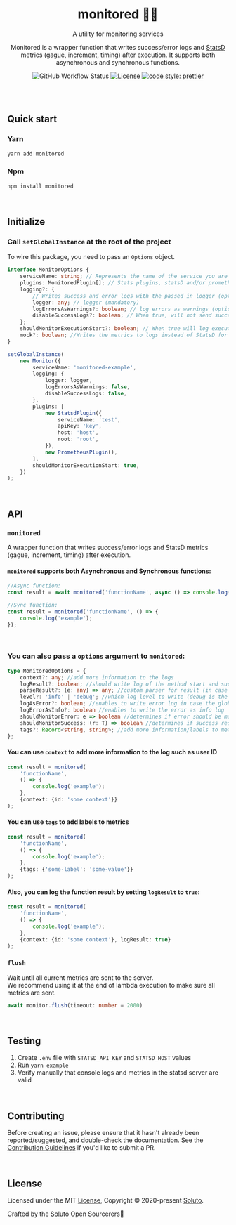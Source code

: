 <div align="center">

# monitored 🕵️‍♀️

A utility for monitoring services

Monitored is a wrapper function that writes success/error logs and [StatsD](https://github.com/statsd/statsd) metrics (gague, increment, timing) after execution. It supports both asynchronous and synchronous functions.

![GitHub Workflow Status](https://img.shields.io/github/workflow/status/Soluto/monitored/publish)
[![License](https://img.shields.io/badge/license-MIT-blue.svg)](https://github.com/soluto/tweek/blob/master/LICENSE.md)
[![code style: prettier](https://img.shields.io/badge/code_style-prettier-ff69b4.svg?style=flat-square)](https://github.com/prettier/prettier)

</div>

<br>
<br>

## Quick start

### Yarn

```bash
yarn add monitored
```

### Npm

```bash
npm install monitored
```

<br>

## Initialize

### Call `setGlobalInstance` at the root of the project

To wire this package, you need to pass an `Options` object.

```ts
interface MonitorOptions {
    serviceName: string; // Represents the name of the service you are monitoring (mandatory)
    plugins: MonitoredPlugin[]; // Stats plugins, statsD and/or prometheus (mandatory)
    logging?: {
        // Writes success and error logs with the passed in logger (optional)
        logger: any; // logger (mandatory)
        logErrorsAsWarnings?: boolean; // log errors as warnings (optional)
        disableSuccessLogs?: boolean; // When true, will not send success log. defaults to false (optional)
    };
    shouldMonitorExecutionStart?: boolean; // When true will log execution start and will increment a metrics. defaults to true (optional)
    mock?: boolean; //Writes the metrics to logs instead of StatsD for debugging. defaults to false (optional)
}

setGlobalInstance(
    new Monitor({
        serviceName: 'monitored-example',
        logging: {
            logger: logger,
            logErrorsAsWarnings: false,
            disableSuccessLogs: false,
        },
        plugins: [
            new StatsdPlugin({
                serviceName: 'test',
                apiKey: 'key',
                host: 'host',
                root: 'root',
            }),
            new PrometheusPlugin(),
        ],
        shouldMonitorExecutionStart: true,
    })
);
```

<br>

## API

### `monitored`

A wrapper function that writes success/error logs and StatsD metrics (gague, increment, timing) after execution.
<br>

#### `monitored` supports both **Asynchronous** and **Synchronous** functions:

```ts
//Async function:
const result = await monitored('functionName', async () => console.log('example'));

//Sync function:
const result = monitored('functionName', () => {
    console.log('example');
});
```

<br>

### You can also pass a `options` argument to `monitored`:

```ts
type MonitoredOptions = {
    context?: any; //add more information to the logs
    logResult?: boolean; //should write log of the method start and success
    parseResult?: (e: any) => any; //custom parser for result (in case it is logged)
    level?: 'info' | 'debug'; //which log level to write (debug is the default)
    logAsError?: boolean; //enables to write error log in case the global `logErrorsAsWarnings` is on
    logErrorAsInfo?: boolean //enables to write the error as info log
    shouldMonitorError: e => boolean //determines if error should be monitored and logged, defaults to true
    shouldMonitorSuccess: (r: T) => boolean //determines if success result should be monitored and logged, defaults to true
    tags?: Record<string, string>; //add more information/labels to metrics
};
```

#### You can use `context` to add more information to the log such as user ID

```ts
const result = monitored(
    'functionName',
    () => {
        console.log('example');
    },
    {context: {id: 'some context'}}
);
```

#### You can use `tags` to add labels to metrics

```ts
const result = monitored(
    'functionName',
    () => {
        console.log('example');
    },
    {tags: {'some-label': 'some-value'}}
);
```

#### Also, you can log the function result by setting `logResult` to `true`:

```ts
const result = monitored(
    'functionName',
    () => {
        console.log('example');
    },
    {context: {id: 'some context'}, logResult: true}
);
```

### `flush`

Wait until all current metrics are sent to the server. <br>
We recommend using it at the end of lambda execution to make sure all metrics are sent.

```ts
await monitor.flush(timeout: number = 2000)
```

<br>

## Testing

1. Create `.env` file with `STATSD_API_KEY` and `STATSD_HOST` values
2. Run `yarn example`
3. Verify manually that console logs and metrics in the statsd server are valid

<br>

## Contributing

Before creating an issue, please ensure that it hasn't already been reported/suggested, and double-check the documentation.
See the [Contribution Guidelines](https://github.com/Soluto/monitored/blob/master/.github/CONTRIBUTING.md) if you'd like to submit a PR.

<br>

## License

Licensed under the MIT [License](LICENSE), Copyright © 2020-present [Soluto](https://github.com/Soluto).

Crafted by the [Soluto](https://github.com/Soluto) Open Sourcerers🧙
